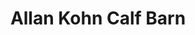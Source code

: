 ---
layout: post
title:  Allan Kohn Calf Barn
image: allan-kohn-calf-barn.jpg
categories: agricultural projects
---